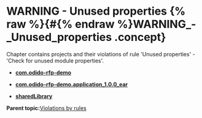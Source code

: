 # WARNING - Unused properties {% raw %}{#{% endraw %}WARNING_-_Unused_properties .concept}

Chapter contains projects and their violations of rule 'Unused properties' - 'Check for unused module properties'.

-   **[com.odido-rfp-demo](../../qa/rules/Unused_properties/violation3.md)**  

-   **[com.odido-rfp-demo.application\_1.0.0\_ear](../../qa/rules/Unused_properties/violation2.md)**  

-   **[sharedLibrary](../../qa/rules/Unused_properties/violation1.md)**  


**Parent topic:**[Violations by rules](../../qa/common/violationsByRules.md)

